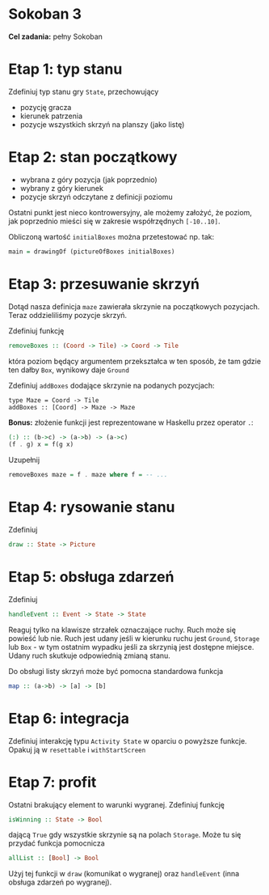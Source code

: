 # Sokoban 3

**Cel zadania:** pełny Sokoban

# Etap 1: typ stanu

Zdefiniuj typ stanu gry `State`, przechowujący
* pozycję gracza
* kierunek patrzenia
* pozycje wszystkich skrzyń na planszy (jako listę)

# Etap 2: stan początkowy

* wybrana z góry pozycja (jak poprzednio)
* wybrany z góry kierunek
* pozycje skrzyń odczytane z definicji poziomu

Ostatni punkt jest nieco kontrowersyjny, ale możemy założyć, że poziom, jak poprzednio mieści się w zakresie współrzędnych `[-10..10]`.

Obliczoną wartość `initialBoxes` można przetestować np. tak:

```haskell
main = drawingOf (pictureOfBoxes initialBoxes)
```

# Etap 3: przesuwanie skrzyń

Dotąd nasza definicja `maze` zawierała skrzynie na początkowych pozycjach. Teraz oddzieliliśmy pozycje skrzyń.

Zdefiniuj funkcję

```haskell
removeBoxes :: (Coord -> Tile) -> Coord -> Tile
```

która poziom  będący argumentem przekształca w ten sposób, że tam gdzie ten dałby `Box`, wynikowy daje `Ground`

Zdefiniuj `addBoxes` dodające skrzynie na podanych pozycjach:

```
type Maze = Coord -> Tile
addBoxes :: [Coord] -> Maze -> Maze
```


**Bonus:** złożenie funkcji jest reprezentowane w Haskellu przez operator `.`:

```haskell
(:) :: (b->c) -> (a->b) -> (a->c)
(f . g) x = f(g x)
```

Uzupełnij

```haskell
removeBoxes maze = f . maze where f = -- ...
```

# Etap 4: rysowanie stanu

Zdefiniuj
```haskell
draw :: State -> Picture
```

# Etap 5: obsługa zdarzeń

Zdefiniuj
```haskell
handleEvent :: Event -> State -> State
```

Reaguj tylko na klawisze strzałek oznaczające ruchy. Ruch może się powieść lub nie.
Ruch jest udany jeśli w kierunku ruchu jest `Ground`, `Storage` lub `Box` - w tym ostatnim wypadku jeśli za skrzynią jest dostępne miejsce. Udany ruch skutkuje odpowiednią zmianą stanu.

Do obsługi listy skrzyń może być pomocna standardowa funkcja

```haskell
map :: (a->b) -> [a] -> [b]
```

# Etap 6: integracja

Zdefiniuj interakcję typu `Activity State` w oparciu o powyższe funkcje. Opakuj ją w `resettable` i `withStartScreen`

# Etap 7: profit

Ostatni brakujący element to warunki wygranej. Zdefiniuj funkcję

```haskell
isWinning :: State -> Bool
```

dającą `True` gdy wszystkie skrzynie są na polach `Storage`. Może tu się przydać funkcja pomocnicza 
```haskell
allList :: [Bool] -> Bool
```
Użyj tej funkcji w `draw` (komunikat o wygranej) oraz `handleEvent` (inna obsługa zdarzeń po wygranej).

